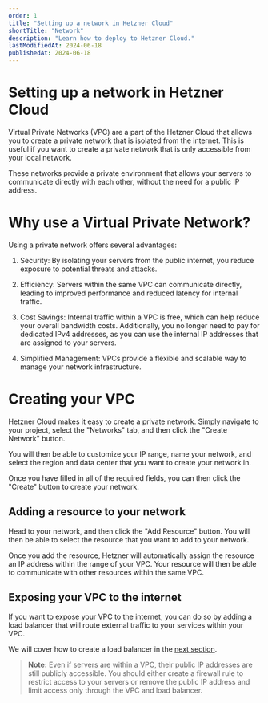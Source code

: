 ```yaml
---
order: 1
title: "Setting up a network in Hetzner Cloud"
shortTitle: "Network"
description: "Learn how to deploy to Hetzner Cloud."
lastModifiedAt: 2024-06-18
publishedAt: 2024-06-18
---
```


# Setting up a network in Hetzner Cloud

Virtual Private Networks (VPC) are a part of the Hetzner Cloud that allows you to create a private network that is isolated from the internet. This is useful if you want to create a private network that is only accessible from your local network.

These networks provide a private environment that allows your servers to communicate directly with each other, without the need for a public IP address.

# Why use a Virtual Private Network?

Using a private network offers several advantages:

1. Security: By isolating your servers from the public internet, you reduce exposure to potential threats and attacks.

2. Efficiency: Servers within the same VPC can communicate directly, leading to improved performance and reduced latency for internal traffic.

3. Cost Savings: Internal traffic within a VPC is free, which can help reduce your overall bandwidth costs. Additionally, you no longer need to pay for dedicated IPv4 addresses, as you can use the internal IP addresses that are assigned to your servers.

4. Simplified Management: VPCs provide a flexible and scalable way to manage your network infrastructure.

# Creating your VPC

Hetzner Cloud makes it easy to create a private network. Simply navigate to your project, select the "Networks" tab, and then click the "Create Network" button.

You will then be able to customize your IP range, name your network, and select the region and data center that you want to create your network in.

Once you have filled in all of the required fields, you can then click the "Create" button to create your network.

## Adding a resource to your network

Head to your network, and then click the "Add Resource" button. You will then be able to select the resource that you want to add to your network.

Once you add the resource, Hetzner will automatically assign the resource an IP address within the range of your VPC. Your resource will then be able to communicate with other resources within the same VPC.

## Exposing your VPC to the internet

If you want to expose your VPC to the internet, you can do so by adding a load balancer that will route external traffic to your services within your VPC.

We will cover how to create a load balancer in the [next section](/hetzner/load-balancer).

> **Note:** Even if servers are within a VPC, their public IP addresses are still publicly accessible. You should either create a firewall rule to restrict access to your servers or remove the public IP address and limit access only through the VPC and load balancer.
